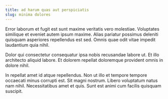 ```yaml
---
title: ad harum quas aut perspiciatis
slug: minima dolores
---
```


Error laborum et fugit est sunt maxime veritatis vero molestiae. Voluptates similique et eveniet autem ipsum maxime. Alias pariatur possimus deleniti quisquam asperiores repellendus est sed. Omnis quae odit vitae impedit laudantium quia nihil.

Dolor qui consectetur consequatur ipsa nobis recusandae labore ut. Et illo architecto aliquid labore. Et dolorem repellat doloremque provident omnis in dolore nihil.

In repellat amet id atque repellendus. Non ut illo et tempore tempore occaecati minus corrupti est. Sit magni nostrum. Libero voluptatum natus nam nihil. Necessitatibus amet et quis. Sunt est animi cum facilis quisquam suscipit.
